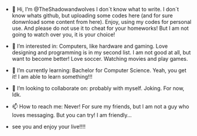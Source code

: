 - 👋 Hi, I’m @TheShadowandwolves
I don´t know what to write. I don´t know whats github, but uploading some codes here (and for sure donwnload some content from here). 
Enjoy, using my codes for personal use. And please do not use it to cheat for your homeworks! But I am not going to watch over you, it is your choice!

- 👀 I’m interested in:
Computers, like hardware and gaming. Love designing and programming is in my second list. I am not good at all, but want to become better!
Love soccer. Watching movies and play games.

- 🌱 I’m currently learning:
Bachelor for Computer Science. Yeah, you get it! I am able to learn something!!!

- 💞️ I’m looking to collaborate on:
probably with myself. Joking. For now, Idk.

- 📫 How to reach me:
Never! For sure my friends, but I am not a guy who loves messaging. But you can try!
I am friendly...

- see you and enjoy your live!!!!
<!---
TheShadowandwolves/TheShadowandwolves is a ✨ special ✨ repository because its `README.md` (this file) appears on your GitHub profile.
You can click the Preview link to take a look at your changes.
--->
